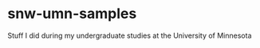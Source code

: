 snw-umn-samples
===============

Stuff I did during my undergraduate studies at the University of Minnesota
